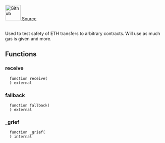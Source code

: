 <a href="https://github.com/solace-fi/solace-core/blob/main/contracts/mocks/GasGriefer.sol"><img src="/img/github.svg" alt="Github" width="50px"/> Source</a><br/><br/>

Used to test safety of ETH transfers to arbitrary contracts. Will use as much gas is given and more.


## Functions
### receive
```solidity
  function receive(
  ) external
```




### fallback
```solidity
  function fallback(
  ) external
```




### _grief
```solidity
  function _grief(
  ) internal
```






